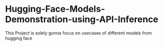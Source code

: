 # Hugging-Face-Models-Demonstration-using-API-Inference
This Project is solely gonna focus on usecases of different models from hugging face
